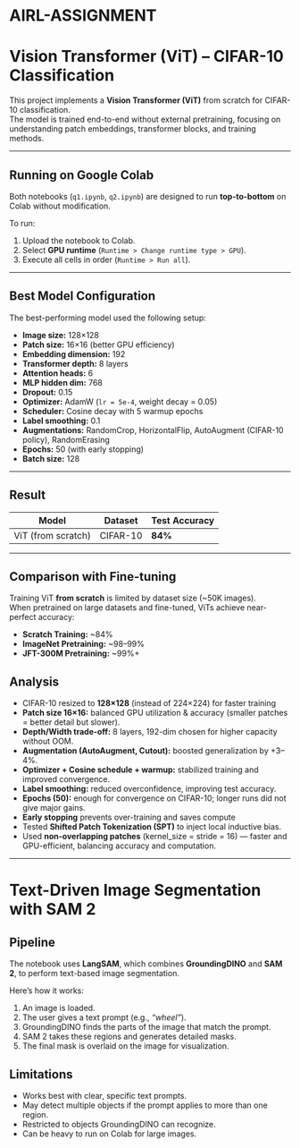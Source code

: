 # AIRL-ASSIGNMENT

# Vision Transformer (ViT) – CIFAR-10 Classification

This project implements a **Vision Transformer (ViT)** from scratch for CIFAR-10 classification.  
The model is trained end-to-end without external pretraining, focusing on understanding patch embeddings, transformer blocks, and training methods.  

---

## Running on Google Colab
Both notebooks (`q1.ipynb`, `q2.ipynb`) are designed to run **top-to-bottom** on Colab without modification.  

To run:
1. Upload the notebook to Colab.
2. Select **GPU runtime** (`Runtime > Change runtime type > GPU`).
3. Execute all cells in order (`Runtime > Run all`).

---

## Best Model Configuration
The best-performing model used the following setup:

- **Image size:** 128×128  
- **Patch size:** 16×16 (better GPU efficiency)  
- **Embedding dimension:** 192  
- **Transformer depth:** 8 layers  
- **Attention heads:** 6  
- **MLP hidden dim:** 768  
- **Dropout:** 0.15  
- **Optimizer:** AdamW (`lr = 5e-4`, weight decay = 0.05)  
- **Scheduler:** Cosine decay with 5 warmup epochs  
- **Label smoothing:** 0.1  
- **Augmentations:** RandomCrop, HorizontalFlip, AutoAugment (CIFAR-10 policy), RandomErasing  
- **Epochs:** 50 (with early stopping)  
- **Batch size:** 128  

---

## Result
| Model              | Dataset   | Test Accuracy |
|--------------------|-----------|---------------|
| ViT (from scratch) | CIFAR-10  | **84%** |

---

## Comparison with Fine-tuning
Training ViT **from scratch** is limited by dataset size (~50K images).  
When pretrained on large datasets and fine-tuned, ViTs achieve near-perfect accuracy:

- **Scratch Training:** ~84%  
- **ImageNet Pretraining:** ~98–99%  
- **JFT-300M Pretraining:** ~99%+  

## Analysis
- CIFAR-10 resized to **128×128** (instead of 224×224) for faster training
- **Patch size 16×16:** balanced GPU utilization & accuracy (smaller patches = better detail but slower).  
- **Depth/Width trade-off:** 8 layers, 192-dim chosen for higher capacity without OOM.  
- **Augmentation (AutoAugment, Cutout):** boosted generalization by +3–4%.  
- **Optimizer + Cosine schedule + warmup:** stabilized training and improved convergence.  
- **Label smoothing:** reduced overconfidence, improving test accuracy.  
- **Epochs (50):** enough for convergence on CIFAR-10; longer runs did not give major gains.
- **Early stopping** prevents over-training and saves compute
- Tested **Shifted Patch Tokenization (SPT)** to inject local inductive bias.
- Used **non-overlapping patches** (kernel_size = stride = 16) — faster and GPU-efficient, balancing accuracy and computation.
---

# Text-Driven Image Segmentation with SAM 2 

## Pipeline

The notebook uses **LangSAM**, which combines **GroundingDINO** and **SAM 2**, to perform text-based image segmentation.

Here’s how it works:

1. An image is loaded.
2. The user gives a text prompt (e.g., *“wheel”*).
3. GroundingDINO finds the parts of the image that match the prompt.
4. SAM 2 takes these regions and generates detailed masks.
5. The final mask is overlaid on the image for visualization.

## Limitations

* Works best with clear, specific text prompts.
* May detect multiple objects if the prompt applies to more than one region.
* Restricted to objects GroundingDINO can recognize.
* Can be heavy to run on Colab for large images.

